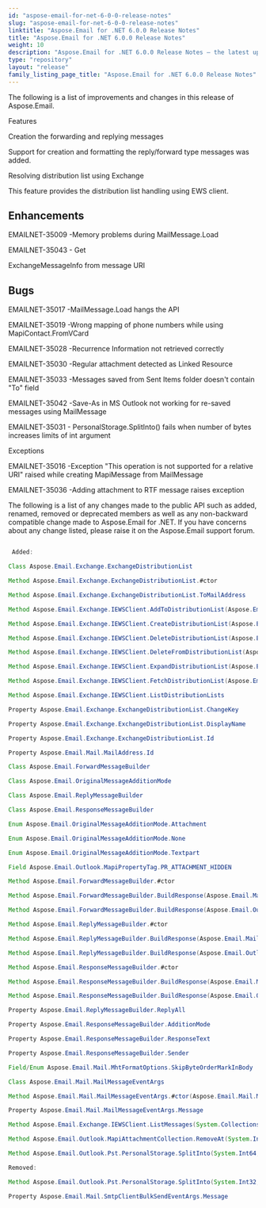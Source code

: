 ```yaml
---
id: "aspose-email-for-net-6-0-0-release-notes"
slug: "aspose-email-for-net-6-0-0-release-notes"
linktitle: "Aspose.Email for .NET 6.0.0 Release Notes"
title: "Aspose.Email for .NET 6.0.0 Release Notes"
weight: 10
description: "Aspose.Email for .NET 6.0.0 Release Notes – the latest updates and fixes."
type: "repository"
layout: "release"
family_listing_page_title: "Aspose.Email for .NET 6.0.0 Release Notes"
---
```


The following is a list of improvements and changes in this release of Aspose.Email.

Features

Creation the forwarding and replying messages

Support for creation and formatting the reply/forward type messages was added.

Resolving distribution list using Exchange

This feature provides the distribution list handling using EWS client.

## **Enhancements**
EMAILNET-35009 -Memory problems during MailMessage.Load

EMAILNET-35043 - Get

ExchangeMessageInfo from message URI
## **Bugs**
EMAILNET-35017 -MailMessage.Load hangs the API

EMAILNET-35019 -Wrong mapping of phone numbers while using MapiContact.FromVCard

EMAILNET-35028 -Recurrence Information not retrieved correctly

EMAILNET-35030 -Regular attachment detected as Linked Resource

EMAILNET-35033 -Messages saved from Sent Items folder doesn't contain "To" field

EMAILNET-35042 -Save-As in MS Outlook not working for re-saved messages using MailMessage

EMAILNET-35031 - PersonalStorage.SplitInto() fails when number of bytes increases limits of int argument

Exceptions

EMAILNET-35016 -Exception "This operation is not supported for a relative URI" raised while creating MapiMessage from MailMessage

EMAILNET-35036 -Adding attachment to RTF message raises exception

The following is a list of any changes made to the public API such as added, renamed, removed or deprecated members as well as any non-backward compatible change made to Aspose.Email for .NET. If you have concerns about any change listed, please raise it on the Aspose.Email support forum.

``` java

 Added:

Class Aspose.Email.Exchange.ExchangeDistributionList

Method Aspose.Email.Exchange.ExchangeDistributionList.#ctor

Method Aspose.Email.Exchange.ExchangeDistributionList.ToMailAddress

Method Aspose.Email.Exchange.IEWSClient.AddToDistributionList(Aspose.Email.Exchange.ExchangeDistributionList,Aspose.Email.Mail.MailAddressCollection)

Method Aspose.Email.Exchange.IEWSClient.CreateDistributionList(Aspose.Email.Exchange.ExchangeDistributionList,Aspose.Email.Mail.MailAddressCollection)

Method Aspose.Email.Exchange.IEWSClient.DeleteDistributionList(Aspose.Email.Exchange.ExchangeDistributionList,System.Boolean)

Method Aspose.Email.Exchange.IEWSClient.DeleteFromDistributionList(Aspose.Email.Exchange.ExchangeDistributionList,Aspose.Email.Mail.MailAddressCollection)

Method Aspose.Email.Exchange.IEWSClient.ExpandDistributionList(Aspose.Email.Mail.MailAddress)

Method Aspose.Email.Exchange.IEWSClient.FetchDistributionList(Aspose.Email.Exchange.ExchangeDistributionList)

Method Aspose.Email.Exchange.IEWSClient.ListDistributionLists

Property Aspose.Email.Exchange.ExchangeDistributionList.ChangeKey

Property Aspose.Email.Exchange.ExchangeDistributionList.DisplayName

Property Aspose.Email.Exchange.ExchangeDistributionList.Id

Property Aspose.Email.Mail.MailAddress.Id

Class Aspose.Email.ForwardMessageBuilder

Class Aspose.Email.OriginalMessageAdditionMode

Class Aspose.Email.ReplyMessageBuilder

Class Aspose.Email.ResponseMessageBuilder

Enum Aspose.Email.OriginalMessageAdditionMode.Attachment

Enum Aspose.Email.OriginalMessageAdditionMode.None

Enum Aspose.Email.OriginalMessageAdditionMode.Textpart

Field Aspose.Email.Outlook.MapiPropertyTag.PR_ATTACHMENT_HIDDEN

Method Aspose.Email.ForwardMessageBuilder.#ctor

Method Aspose.Email.ForwardMessageBuilder.BuildResponse(Aspose.Email.Mail.MailMessage)

Method Aspose.Email.ForwardMessageBuilder.BuildResponse(Aspose.Email.Outlook.MapiMessage)

Method Aspose.Email.ReplyMessageBuilder.#ctor

Method Aspose.Email.ReplyMessageBuilder.BuildResponse(Aspose.Email.Mail.MailMessage)

Method Aspose.Email.ReplyMessageBuilder.BuildResponse(Aspose.Email.Outlook.MapiMessage)

Method Aspose.Email.ResponseMessageBuilder.#ctor

Method Aspose.Email.ResponseMessageBuilder.BuildResponse(Aspose.Email.Mail.MailMessage)

Method Aspose.Email.ResponseMessageBuilder.BuildResponse(Aspose.Email.Outlook.MapiMessage)

Property Aspose.Email.ReplyMessageBuilder.ReplyAll

Property Aspose.Email.ResponseMessageBuilder.AdditionMode

Property Aspose.Email.ResponseMessageBuilder.ResponseText

Property Aspose.Email.ResponseMessageBuilder.Sender

Field/Enum Aspose.Email.Mail.MhtFormatOptions.SkipByteOrderMarkInBody

Class Aspose.Email.Mail.MailMessageEventArgs

Method Aspose.Email.Mail.MailMessageEventArgs.#ctor(Aspose.Email.Mail.MailMessage)

Property Aspose.Email.Mail.MailMessageEventArgs.Message

Method Aspose.Email.Exchange.IEWSClient.ListMessages(System.Collections.Generic.IEnumerable<System.String>)

Method Aspose.Email.Outlook.MapiAttachmentCollection.RemoveAt(System.Int32)

Method Aspose.Email.Outlook.Pst.PersonalStorage.SplitInto(System.Int64,System.String)

Removed:

Method Aspose.Email.Outlook.Pst.PersonalStorage.SplitInto(System.Int32,System.String)

Property Aspose.Email.Mail.SmtpClientBulkSendEventArgs.Message

```
